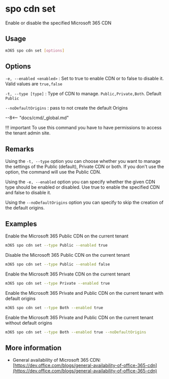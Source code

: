 # spo cdn set

Enable or disable the specified Microsoft 365 CDN

## Usage

```sh
m365 spo cdn set [options]
```

## Options

`-e, --enabled <enabled>`
: Set to true to enable CDN or to false to disable it. Valid values are `true,false`

`-t, --type [type]`
: Type of CDN to manage. `Public,Private,Both`. Default `Public`

`--noDefaultOrigins`
: pass to not create the default Origins

--8<-- "docs/cmd/_global.md"

!!! important
    To use this command you have to have permissions to access the tenant admin site.

## Remarks

Using the `-t, --type` option you can choose whether you want to manage the settings of the Public (default), Private CDN or both. If you don't use the option, the command will use the Public CDN.

Using the `-e, --enabled` option you can specify whether the given CDN type should be enabled or disabled. Use true to enable the specified CDN and false to disable it.

Using the `--noDefaultOrigins` option you can specify to skip the creation of the default origins.

## Examples

Enable the Microsoft 365 Public CDN on the current tenant

```sh
m365 spo cdn set --type Public --enabled true
```

Disable the Microsoft 365 Public CDN on the current tenant

```sh
m365 spo cdn set --type Public --enabled false
```

Enable the Microsoft 365 Private CDN on the current tenant

```sh
m365 spo cdn set --type Private --enabled true
```

Enable the Microsoft 365 Private and Public CDN on the current tenant with default origins

```sh
m365 spo cdn set --type Both --enabled true
```

Enable the Microsoft 365 Private and Public CDN on the current tenant without default origins

```sh
m365 spo cdn set --type Both --enabled true --noDefaultOrigins
```

## More information

- General availability of Microsoft 365 CDN: [https://dev.office.com/blogs/general-availability-of-office-365-cdn](https://dev.office.com/blogs/general-availability-of-office-365-cdn)
